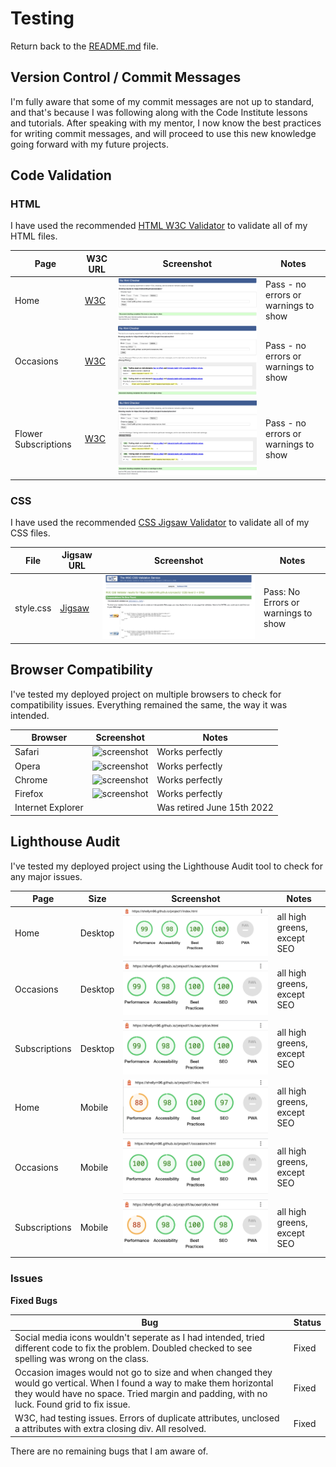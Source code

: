 # Testing

Return back to the [README.md](README.md) file.

## Version Control / Commit Messages

I'm fully aware that some of my commit messages are not up to standard, and that's because I was following along with the Code Institute lessons and tutorials. After speaking with my mentor, I now know the best practices for writing commit messages, and will proceed to use this new knowledge going forward with my future projects.

## Code Validation


### HTML

I have used the recommended [HTML W3C Validator](https://validator.w3.org) to validate all of my HTML files.


| Page | W3C URL | Screenshot | Notes |
| --- | --- | --- | --- |
| Home | [W3C](https://validator.w3.org/nu/?doc=https%3A%2F%2Fshellym96.github.io%2Fproject1%2Findex.html) | ![screenshot](documentation/html-validation.png) | Pass - no errors or warnings to show|
| Occasions | [W3C](https://validator.w3.org/nu/?doc=https%3A%2F%2Fshellym96.github.io%2Fproject1%2Foccasions.html) | ![screenshot](documentation/occasions-validation.png) | Pass - no errors or warnings to show|
| Flower Subscriptions | [W3C](https://validator.w3.org/nu/?doc=https%3A%2F%2Fshellym96.github.io%2Fproject1%2Fsubscription.html) | ![screenshot](documentation/subs-validation.png) | Pass - no errors or warnings to show|


### CSS

I have used the recommended [CSS Jigsaw Validator](https://jigsaw.w3.org/css-validator) to validate all of my CSS files.


| File | Jigsaw URL | Screenshot | Notes |
| --- | --- | --- | --- |
| style.css | [Jigsaw](https://jigsaw.w3.org/css-validator/validator?uri=https%3A%2F%2Fshellym96.github.io%2Fproject1) | ![screenshot](documentation/css-validation.png) | Pass: No Errors or warnings to show |

## Browser Compatibility

I've tested my deployed project on multiple browsers to check for compatibility issues.
Everything remained the same, the way it was intended.

| Browser | Screenshot | Notes |
| --- | --- | --- |
| Safari | ![screenshot](documentation/safari.png) | Works perfectly |
| Opera | ![screenshot](documentation/opera.png) | Works perfectly |
| Chrome| ![screenshot](documentation/chrome.png) | Works perfectly |
| Firefox | ![screenshot](documentation/firefox.png) | Works perfectly |
| Internet Explorer | | Was retired June 15th 2022 |


## Lighthouse Audit

I've tested my deployed project using the Lighthouse Audit tool to check for any major issues.

| Page | Size | Screenshot | Notes |
| --- | --- | --- | --- |
| Home | Desktop | ![screenshot](documentation/index-lighthouse.png) | all high greens, except SEO  |
| Occasions | Desktop | ![screenshot](documentation/occasions-lighthouse.png) | all high greens, except SEO  |
| Subscriptions | Desktop | ![screenshot](documentation/sub-lighthouse.png) | all high greens, except SEO |
| Home | Mobile | ![screenshot](documentation/index-lighthouse-mobile.png) | all high greens, except SEO  |
| Occasions | Mobile | ![screenshot](documentation/occasions-lighthouse-mobilep.png) | all high greens, except SEO  |
| Subscriptions | Mobile | ![screenshot](documentation/sub-lighthouse-mobile.png) | all high greens, except SEO |
### **Issues**


**Fixed Bugs**


| Bug | Status |
| --- | --- |
| Social media icons wouldn't seperate as I had intended, tried different code to fix the problem. Doubled checked to see spelling was wrong on the class.| Fixed |
| Occasion images would not go to size and when changed they would go vertical. When I found a way to make them horizontal they would have no space. Tried margin and padding, with no luck. Found grid to fix issue. | Fixed |
| W3C, had testing issues. Errors of duplicate attributes, unclosed a attributes with extra closing div. All resolved. | Fixed |


There are no remaining bugs that I am aware of.


